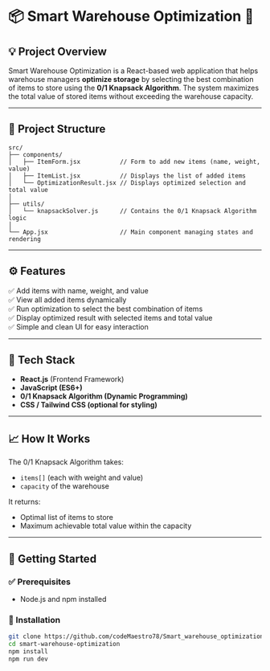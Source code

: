 # 📦 Smart Warehouse Optimization 🚀

## 💡 Project Overview

Smart Warehouse Optimization is a React-based web application that helps warehouse managers **optimize storage** by selecting the best combination of items to store using the **0/1 Knapsack Algorithm**. The system maximizes the total value of stored items without exceeding the warehouse capacity.

---

## 📂 Project Structure

```
src/
├── components/
│   ├── ItemForm.jsx           // Form to add new items (name, weight, value)
│   ├── ItemList.jsx           // Displays the list of added items
│   └── OptimizationResult.jsx // Displays optimized selection and total value
│
├── utils/
│   └── knapsackSolver.js      // Contains the 0/1 Knapsack Algorithm logic
│
└── App.jsx                    // Main component managing states and rendering
```

---

## ⚙️ Features

✅ Add items with name, weight, and value  
✅ View all added items dynamically  
✅ Run optimization to select the best combination of items  
✅ Display optimized result with selected items and total value  
✅ Simple and clean UI for easy interaction

---

## 🧠 Tech Stack

- **React.js** (Frontend Framework)
- **JavaScript (ES6+)**
- **0/1 Knapsack Algorithm (Dynamic Programming)**
- **CSS / Tailwind CSS (optional for styling)**

---

## 📈 How It Works

The 0/1 Knapsack Algorithm takes:

- `items[]` (each with weight and value)
- `capacity` of the warehouse

It returns:

- Optimal list of items to store
- Maximum achievable total value within the capacity


---

## 🚀 Getting Started

### ✅ Prerequisites

- Node.js and npm installed

### 🔧 Installation

```bash
git clone https://github.com/codeMaestro78/Smart_warehouse_optimization.git
cd smart-warehouse-optimization
npm install
npm run dev
```


